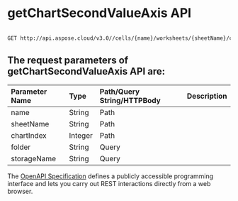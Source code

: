 # **getChartSecondValueAxis API**

 

```bash

GET http://api.aspose.cloud/v3.0//cells/{name}/worksheets/{sheetName}/charts/{chartIndex}/secondvalueaxis

```

## The request parameters of **getChartSecondValueAxis** API are: 

| Parameter Name | Type | Path/Query String/HTTPBody | Description | 
| :- | :- | :- |:- | 
|name|String|Path||
|sheetName|String|Path||
|chartIndex|Integer|Path||
|folder|String|Query||
|storageName|String|Query||


The [OpenAPI Specification](https://reference.aspose.cloud/cells/#/ChartsController/GetChartSecondValueAxis) defines a publicly accessible programming interface and lets you carry out REST interactions directly from a web browser.
